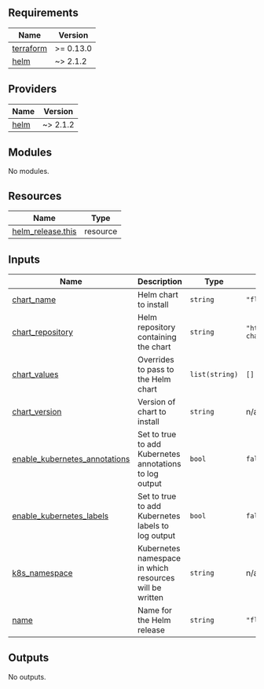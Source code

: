 <!-- BEGIN_TF_DOCS -->
## Requirements

| Name | Version |
|------|---------|
| <a name="requirement_terraform"></a> [terraform](#requirement\_terraform) | >= 0.13.0 |
| <a name="requirement_helm"></a> [helm](#requirement\_helm) | ~> 2.1.2 |

## Providers

| Name | Version |
|------|---------|
| <a name="provider_helm"></a> [helm](#provider\_helm) | ~> 2.1.2 |

## Modules

No modules.

## Resources

| Name | Type |
|------|------|
| [helm_release.this](https://registry.terraform.io/providers/hashicorp/helm/latest/docs/resources/release) | resource |

## Inputs

| Name | Description | Type | Default | Required |
|------|-------------|------|---------|:--------:|
| <a name="input_chart_name"></a> [chart\_name](#input\_chart\_name) | Helm chart to install | `string` | `"fluent-bit"` | no |
| <a name="input_chart_repository"></a> [chart\_repository](#input\_chart\_repository) | Helm repository containing the chart | `string` | `"https://fluent.github.io/helm-charts"` | no |
| <a name="input_chart_values"></a> [chart\_values](#input\_chart\_values) | Overrides to pass to the Helm chart | `list(string)` | `[]` | no |
| <a name="input_chart_version"></a> [chart\_version](#input\_chart\_version) | Version of chart to install | `string` | n/a | yes |
| <a name="input_enable_kubernetes_annotations"></a> [enable\_kubernetes\_annotations](#input\_enable\_kubernetes\_annotations) | Set to true to add Kubernetes annotations to log output | `bool` | `false` | no |
| <a name="input_enable_kubernetes_labels"></a> [enable\_kubernetes\_labels](#input\_enable\_kubernetes\_labels) | Set to true to add Kubernetes labels to log output | `bool` | `false` | no |
| <a name="input_k8s_namespace"></a> [k8s\_namespace](#input\_k8s\_namespace) | Kubernetes namespace in which resources will be written | `string` | n/a | yes |
| <a name="input_name"></a> [name](#input\_name) | Name for the Helm release | `string` | `"fluent-bit"` | no |

## Outputs

No outputs.
<!-- END_TF_DOCS -->
